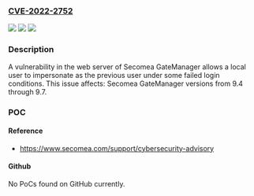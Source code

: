 ### [CVE-2022-2752](https://cve.mitre.org/cgi-bin/cvename.cgi?name=CVE-2022-2752)
![](https://img.shields.io/static/v1?label=Product&message=GateManager&color=blue)
![](https://img.shields.io/static/v1?label=Version&message=n%2Fa&color=blue)
![](https://img.shields.io/static/v1?label=Vulnerability&message=CWE-287%20Improper%20Authentication&color=brighgreen)

### Description

A vulnerability in the web server of Secomea GateManager allows a local user to impersonate as the previous user under some failed login conditions. This issue affects: Secomea GateManager versions from 9.4 through 9.7.

### POC

#### Reference
- https://www.secomea.com/support/cybersecurity-advisory

#### Github
No PoCs found on GitHub currently.

